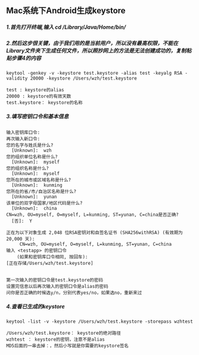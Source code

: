 ## Mac系统下Android生成keystore

##### 1.首先打开终端,输入  cd /Library/Java/Home/bin/

##### 2.然后这步很关键，由于我们用的是当前用户，所以没有最高权限，不能在Library文件夹下生成任何文件，所以照抄网上的方法是无法创建成功的，复制粘贴步骤4的内容

	keytool -genkey -v -keystore test.keystore -alias test -keyalg RSA -validity 20000 -keystore /Users/wzh/test.keystore

	test : keystore的alias 
	20000 : keystore的有效天数 
	test.keystore： keystore的名称
	
##### 3.填写密钥口令和基本信息
	输入密钥库口令:  
	再次输入新口令: 
	您的名字与姓氏是什么?
	  [Unknown]:  wzh
	您的组织单位名称是什么?
	  [Unknown]:  myself
	您的组织名称是什么?
	  [Unknown]:  myself
	您所在的城市或区域名称是什么?
	  [Unknown]:  kunming
	您所在的省/市/自治区名称是什么?
	  [Unknown]:  yunan
	该单位的双字母国家/地区代码是什么?
	  [Unknown]:  china
	CN=wzh, OU=myself, O=myself, L=kunming, ST=yunan, C=china是否正确?
	  [否]:  Y
	
	正在为以下对象生成 2,048 位RSA密钥对和自签名证书 (SHA256withRSA) (有效期为 20,000 天):
		 CN=wzh, OU=myself, O=myself, L=kunming, ST=yunan, C=china
	输入 <testapp> 的密钥口令
		(如果和密钥库口令相同, 按回车):  
	[正在存储/Users/wzh/test.keystore]


	第一次输入的密钥口令是test.keystore的密码 
	设置完信息以后再次输入的密钥口令是alias的密码 
	问你是否正确的时候选y/n，分别代表yes/no，如果选no，重新来过
	
##### 4.查看已生成的keystore

	keytool -list -v -keystore /Users/wzh/test.keystore -storepass wzhtest
	
	/Users/wzh/test.keystore： keystore的绝对路径 
	wzhtest ： keystore的密钥，注意不是alias
	MD5后面的一串去掉：，然后小写就是你需要的keystore签名


